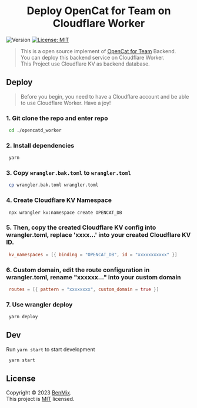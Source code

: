 <h1 align="center">Deploy OpenCat for Team on Cloudflare Worker</h1>
<p>
  <img alt="Version" src="https://img.shields.io/badge/version-1.0.0-blue.svg?cacheSeconds=2592000" />
  <a href="/LICENSE.md" target="_blank">
    <img alt="License: MIT" src="https://img.shields.io/badge/License-MIT-yellow.svg" />
  </a>
</p>

> This is a open source implement of [OpenCat for Team](https://opencat.app/) Backend. <br />
> You can deploy this backend service on Cloudflare Worker. <br />
> This Project use Cloudflare KV as backend database. 

## Deploy
>Before you begin, you need to have a Cloudflare account and be able to use Cloudflare Worker. Have a joy!
### 1. Git clone the repo and enter repo
```sh
 cd ./opencatd_worker
```
### 2. Install dependencies
```sh
 yarn
```
### 3. Copy `wrangler.bak.toml` to `wrangler.toml`
```sh
 cp wrangler.bak.toml wrangler.toml
```
### 4. Create Cloudflare KV Namespace 
```sh
 npx wrangler kv:namespace create OPENCAT_DB
```
### 5. Then, copy the created Cloudflare KV config into wrangler.toml, replace 'xxxx...' into your created Cloudflare KV ID.
```toml
 kv_namespaces = [{ binding = "OPENCAT_DB", id = "xxxxxxxxxxx" }]
```

### 6. Custom domain, edit the route configuration in wrangler.toml, rename "xxxxxx..." into your custom domain
```toml
 routes = [{ pattern = "xxxxxxxx", custom_domain = true }]
```


### 7. Use wrangler deploy
```sh
 yarn deploy
```


## Dev
Run `yarn start` to start development
```sh
 yarn start
```

## License

Copyright © 2023 [BenMix](https://github.com/C-Dao).<br />
This project is [MIT](./LICENSE) licensed.
